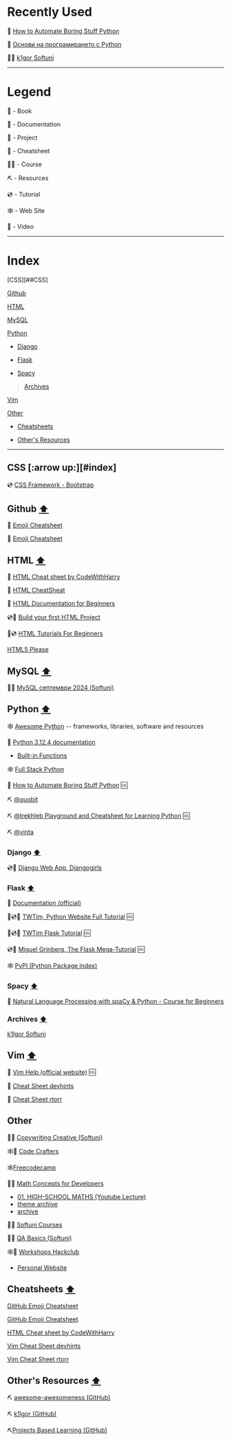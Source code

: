 # Recently Used

:book: <a href="https://automatetheboringstuff.com/">How to Automate Boring Stuff Python</a>

:book: <a href ="https://python-book.softuni.bg/">Основи на програмирането с Python</a>

:man_student: <a href='https://github.com/k1lgor/SoftUni'>k1gor Softuni</a>

---

# Legend


:book: - Book

:blue_book: - Documentation

:floppy_disk: - Project

:page_facing_up: - Cheatsheet

:man_student: - Course

⛏️ - Resources

:cd: - Tutorial

:spider_web: - Web Site

:movie_camera: - Video

---

# Index

<a name="index"></a>

[CSS][##CSS]

[Github](https://github.com/Aranchev/Resources/tree/main/README.md#github-arrow_up)

[HTML](https://github.com/Aranchev/Resources/tree/main/README.md#html-arrow_up)

[MySQL](https://github.com/Aranchev/Resources/tree/main/README.md#mysql-arrow_up)

[Python](https://github.com/Aranchev/Resources/tree/main/README.md#python-arrow_up)

- [Django](https://github.com/Aranchev/Resources/tree/main/README.md#django-arrow_up)

- [Flask](https://github.com/Aranchev/Resources/blob/main/README.md#flask-arrow_up)

- [Spacy](https://github.com/Aranchev/Resources/tree/main/README.md#spacy-arrow_up)

> [Archives](https://github.com/Aranchev/Resources/tree/main/README.md#archives-arrow_up)

[Vim](https://github.com/Aranchev/Resources/tree/main/README.md#vim-arrow_up)

[Other](https://github.com/Aranchev/Resources/edit/main/README.md#other)
- [Cheatsheets](https://github.com/Aranchev/Resources/tree/main/README.md#cheatsheets-arrow_up)

- [Other's Resources](https://github.com/Aranchev/Resources/tree/main/README.md#others-resources-arrow_up)

---

## CSS [:arrow up:][#index]

:cd: [CSS Framework - Bootstrap](https://getbootstrap.com/docs/5.2/getting-started/introduction/)

## Github [:arrow_up:](#index)

:page_facing_up: <a href="https://github.com/ikatyang/emoji-cheat-sheet/blob/master/README.md">Emoji Cheatsheet</a>

:page_facing_up: <a href="https://gist.github.com/rxaviers/7360908">Emoji Cheatsheet</a> 

## HTML [:arrow_up:](#index)

:page_facing_up: [HTML Cheat sheet by CodeWithHarry](https://www.codewithharry.com/blogpost/html-cheatsheet/)

:page_facing_up: [HTML CheatSheat](https://htmlcheatsheet.com/)

📘 [HTML Documentation for Beginners](https://html.com/)

:cd::floppy_disk: [Build your first HTML Project](https://www.freecodecamp.org/news/html-css-tutorial-build-a-recipe-website/)

:movie_camera::cd: [HTML Tutorials For Beginners](https://www.youtube.com/playlist?list=PL4cUxeGkcC9ibZ2TSBaGGNrgh4ZgYE6Cc)

[HTML5 Please](https://html5please.com/)

## MySQL [:arrow_up:](#index)

:man_student: [MySQL септември 2024 (Softuni)](https://softuni.bg/trainings/4709/mysql-september-2024)

## Python [:arrow_up:](#index)

:spider_web: <a href="https://awesome-python.com/">Awesome Python</a> -- frameworks, libraries, software and resources

:blue_book: <a href="https://docs.python.org/3/index.html">Python 3.12.4 documentation</a>

- <a href="https://docs.python.org/3/library/functions.html">Built-in Functions</a>

:spider_web: <a href="https://www.fullstackpython.com/">Full Stack Python</a>

:book: <a href="https://automatetheboringstuff.com/">How to Automate Boring Stuff Python</a> :cool:

⛏️ [@quobit](https://github.com/quobit/awesome-python-in-education)

⛏️ [@trekhleb Playground and Cheatsheet for Learning Python](https://github.com/trekhleb/learn-python) :cool:

⛏️ [@vinta](https://github.com/vinta/awesome-python?tab=readme-ov-file#web-frameworks)

### Django [:arrow_up:](#index)

:cd::floppy_disk: <a href="https://tutorial.djangogirls.org/en/django_forms/">Django Web App, Djangogirls</a> 

### Flask [:arrow_up:](#index)

📘 [Documentation (official)](https://flask.palletsprojects.com/en/2.2.x/)

:movie_camera::cd::floppy_disk: <a href="https://www.youtube.com/watch?v=dam0GPOAvVI&t=1047s">TWTim, Python Website Full Tutorial</a> :cool:

:movie_camera::cd::floppy_disk: [TWTim Flask Tutorial](https://www.youtube.com/playlist?list=PLzMcBGfZo4-n4vJJybUVV3Un_NFS5EOgX) :cool:

:cd::floppy_disk: <a href="https://blog.miguelgrinberg.com/post/the-flask-mega-tutorial-part-i-hello-world">Miguel Grinberg, The Flask Mega-Tutorial</a> :cool:

:spider_web: <a href="https://pypi.org/">PyPI (Python Package Index)</a>

### Spacy [:arrow_up:](#index)

🎥 [Natural Language Processing with spaCy & Python - Course for Beginners](https://www.youtube.com/watch?v=dIUTsFT2MeQ&t=5373s)

### Archives [:arrow_up:](#index)

<a href='https://github.com/k1lgor/SoftUni'>k1lgor Softuni</a>

## Vim [:arrow_up:](#index)

:blue_book: [Vim Help (official website)](https://vimhelp.org/) :cool:

:page_facing_up: [Cheat Sheet devhints](https://devhints.io/vim)

:page_facing_up:  <a href="https://vim.rtorr.com/">Cheat Sheet rtorr</a>

## Other

:man_student: [Copywriting Creative (Softuni)](https://digital.softuni.bg/trainings/3769/copywriting-secrets-january-2024#lesson-23872)

:spider_web::floppy_disk: <a href="https://app.codecrafters.io/catalog">Code Crafters</a>

:spider_web:[Freecodecamp](https://www.freecodecamp.org/)

:man_student: [Math Concepts for Developers](https://softuni.bg/trainings/4058/math-concepts-for-developers-march-2023)
- [01. HIGH-SCHOOL MATHS (Youtube Lecture)](https://www.youtube.com/watch?v=utiUpEkH6lY)
- [theme archive](https://github.com/momchilantonov/SoftUni-Math-Concepts-For-Developers-February-2021/tree/main/High-School%20Maths)
- [archive](https://github.com/momchilantonov/SoftUni-Math-Concepts-For-Developers-February-2021/tree/main/High-School%20Maths/Exercise)

:man_student: [Softuni Courses](https://softuni.bg/trainings/opencourses)

:man_student: [QA Basics (Softuni)](https://softuni.bg/trainings/4357/qa-basics-november-2023#lesson-64690)
  
:spider_web::floppy_disk: <a href ="https://workshops.hackclub.com/">Workshops Hackclub</a>
- <a href="https://workshops.hackclub.com/personal_website/">Personal Website</a>

## Cheatsheets [:arrow_up:](#index)

<a href="https://github.com/ikatyang/emoji-cheat-sheet/blob/master/README.md">GitHub Emoji Cheatsheet</a>

<a href="https://gist.github.com/rxaviers/7360908">GitHub Emoji Cheatsheet</a> 

[HTML Cheat sheet by CodeWithHarry](https://www.codewithharry.com/blogpost/html-cheatsheet/)

[Vim Cheat Sheet devhints](https://devhints.io/vim)

<a href="https://vim.rtorr.com/">Vim Cheat Sheet rtorr</a>

## Other's Resources [:arrow_up:](#index)

⛏️ [awesome-awesomeness (GitHub)](https://github.com/bayandin/awesome-awesomeness)

⛏️ <a href='https://github.com/k1lgor/awesome-resources'> k1lgor (GitHub)</a>

⛏️<a href="https://github.com/practical-tutorials/project-based-learning">Projects Based Learning (GitHub)</a>
